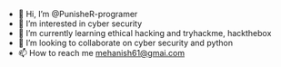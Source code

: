 - 👋 Hi, I’m @PunisheR-programer
- 👀 I’m interested in cyber security
- 🌱 I’m currently learning ethical hacking and tryhackme, hackthebox
- 💞️ I’m looking to collaborate on cyber security and python
- 📫 How to reach me mehanish61@gmai.com

<!---
PunisheR-programer/PunisheR-programer is a ✨ special ✨ repository because its `README.md` (this file) appears on your GitHub profile.
You can click the Preview link to take a look at your changes.
--->
